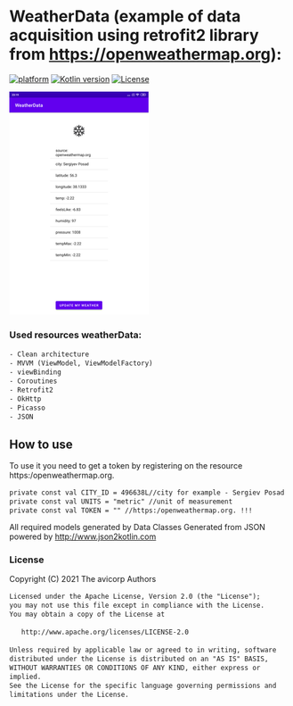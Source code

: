 # WeatherData (example of data acquisition using retrofit2 library from https://openweathermap.org):


[![platform](https://img.shields.io/badge/platform-Android-yellow.svg)](https://www.android.com)
[![Kotlin version](https://img.shields.io/badge/Kotlin-1.7.20-blue)]([https://kotlinlang.org/docs/whatsnew16.html](https://kotlinlang.org/docs/whatsnew1720.html))
[![License](https://img.shields.io/badge/License-Apache%202.0-blue.svg)](https://www.apache.org/licenses/LICENSE-2.0)


![](ru.avicorp.weatherdata.png)





###  Used resources weatherData: 


    - Сlean architecture
    - MVVM (ViewModel, ViewModelFactory)
    - viewBinding
    - Coroutines
    - Retrofit2
    - OkHttp
    - Picasso
    - JSON

## How to use

To use it you need to get a token by registering on the resource https:/openweathermap.org.


    private const val CITY_ID = 496638L//city for example - Sergiev Posad
    private const val UNITS = "metric" //unit of measurement
    private const val TOKEN = "" //https:/openweathermap.org. !!!


All required models generated by Data Classes Generated from JSON powered by http://www.json2kotlin.com



### License

 Copyright (C) 2021 The avicorp Authors

    Licensed under the Apache License, Version 2.0 (the "License");
    you may not use this file except in compliance with the License.
    You may obtain a copy of the License at

       http://www.apache.org/licenses/LICENSE-2.0

    Unless required by applicable law or agreed to in writing, software
    distributed under the License is distributed on an "AS IS" BASIS,
    WITHOUT WARRANTIES OR CONDITIONS OF ANY KIND, either express or implied.
    See the License for the specific language governing permissions and
    limitations under the License.
